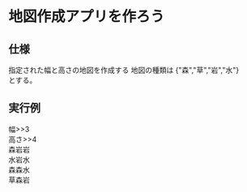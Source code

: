 # 地図作成アプリを作ろう

## 仕様
指定された幅と高さの地図を作成する 
地図の種類は 
{"森","草","岩","水"}  
とする。  

## 実行例
幅>>3  
高さ>>4  
森岩岩  
水岩水  
森森水  
草森岩  



